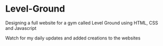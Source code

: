 # Level-Ground
Designing a full website for a gym called Level Ground using HTML, CSS and Javascript

Watch for my daily updates and added creations to the websites
